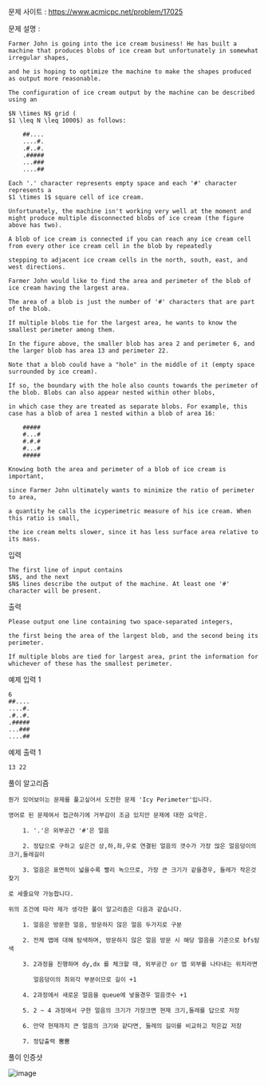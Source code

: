 문제 사이트 : https://www.acmicpc.net/problem/17025

문제 설명 :

    Farmer John is going into the ice cream business! He has built a machine that produces blobs of ice cream but unfortunately in somewhat irregular shapes, 
    
    and he is hoping to optimize the machine to make the shapes produced as output more reasonable.

    The configuration of ice cream output by the machine can be described using an 
    
    $N \times N$ grid (
    $1 \leq N \leq 1000$) as follows:

        ##....
        ....#.
        .#..#.
        .#####
        ...###
        ....##

    Each '.' character represents empty space and each '#' character represents a 
    $1 \times 1$ square cell of ice cream.

    Unfortunately, the machine isn't working very well at the moment and might produce multiple disconnected blobs of ice cream (the figure above has two).
    
    A blob of ice cream is connected if you can reach any ice cream cell from every other ice cream cell in the blob by repeatedly 
    
    stepping to adjacent ice cream cells in the north, south, east, and west directions.

    Farmer John would like to find the area and perimeter of the blob of ice cream having the largest area. 
    
    The area of a blob is just the number of '#' characters that are part of the blob. 
    
    If multiple blobs tie for the largest area, he wants to know the smallest perimeter among them. 
    
    In the figure above, the smaller blob has area 2 and perimeter 6, and the larger blob has area 13 and perimeter 22.

    Note that a blob could have a "hole" in the middle of it (empty space surrounded by ice cream). 
    
    If so, the boundary with the hole also counts towards the perimeter of the blob. Blobs can also appear nested within other blobs,
    
    in which case they are treated as separate blobs. For example, this case has a blob of area 1 nested within a blob of area 16:

        #####
        #...#
        #.#.#
        #...#
        #####
        
    Knowing both the area and perimeter of a blob of ice cream is important, 
    
    since Farmer John ultimately wants to minimize the ratio of perimeter to area, 
    
    a quantity he calls the icyperimetric measure of his ice cream. When this ratio is small, 
    
    the ice cream melts slower, since it has less surface area relative to its mass.

입력

    The first line of input contains 
    $N$, and the next 
    $N$ lines describe the output of the machine. At least one '#' character will be present.

출력

    Please output one line containing two space-separated integers, 
    
    the first being the area of the largest blob, and the second being its perimeter.
    
    If multiple blobs are tied for largest area, print the information for whichever of these has the smallest perimeter.

예제 입력 1 

    6
    ##....
    ....#.
    .#..#.
    .#####
    ...###
    ....##
    
예제 출력 1 

    13 22
    
풀이 알고리즘 

    뭔가 있어보이는 문제를 풀고싶어서 도전한 문제 'Icy Perimeter'입니다.
    
    영어로 된 문제여서 접근하기에 거부감이 조금 있지만 문제에 대한 요약은.

        1. '.'은 외부공간 '#'은 얼음

        2. 정답으로 구하고 싶은건 상,하,좌,우로 연결된 얼음의 갯수가 가장 많은 얼음덩이의 크기,둘레길이

        3. 얼음은 표면적이 넓을수록 빨리 녹으므로, 가장 큰 크기가 같을경우, 둘레가 작은것 찾기

    로 세줄요약 가능합니다.
    
    위의 조건에 따라 제가 생각한 풀이 알고리즘은 다음과 같습니다.

        1. 얼음은 방문한 얼음, 방문하지 않은 얼음 두가지로 구분
        
        2. 전체 맵에 대해 탐색하며, 방문하지 않은 얼음 방문 시 해당 얼음을 기준으로 bfs탐색
        
        3. 2과정을 진행하며 dy,dx 를 체크할 때, 외부공간 or 맵 외부를 나타내는 위치라면
        
           얼음덩이의 최외각 부분이므로 길이 +1
           
        4. 2과정에서 새로운 얼음을 queue에 넣을경우 얼음갯수 +1
        
        5. 2 ~ 4 과정에서 구한 얼음의 크기가 가장크면 현재 크기,둘레를 답으로 저장
        
        6. 만약 현재까지 큰 얼음의 크기와 같다면, 둘레의 길이를 비교하고 작은값 저장
        
        7. 정답출력 뿜뿜
        
풀이 인증샷 

![image](https://github.com/HHyoS/Algorithm/assets/57944215/403c1eb1-354e-4887-bd61-c509b9f40674)

        
